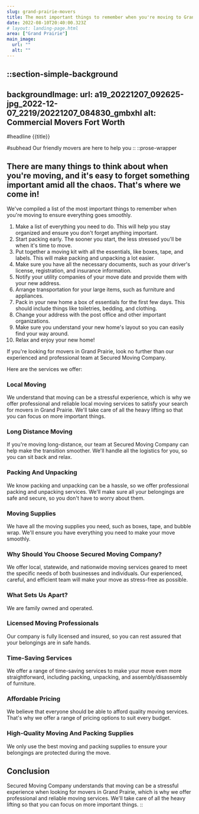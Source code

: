 ```yaml
---
slug: grand-prairie-movers
title: The most important things to remember when you're moving to Grand Prairie
date: 2022-08-10T20:40:00.323Z
# layout: landing-page.html
area: ["Grand Prairie"]
main_image:
  url: ""
  alt: ""
---
```

::section-simple-background
---
backgroundImage:
  url: a19_20221207_092625-jpg_2022-12-07_2219/20221207_084830_gmbxhl
  alt: Commercial Movers Fort Worth
---
#headline
{{title}}

#subhead
 Our friendly movers are here to help you
::
::prose-wrapper
## There are many things to think about when you're moving, and it's easy to forget something important amid all the chaos. That's where we come in!

We've compiled a list of the most important things to remember when you're moving to ensure everything goes smoothly.

1. Make a list of everything you need to do. This will help you stay organized and ensure you don't forget anything important.
2. Start packing early. The sooner you start, the less stressed you'll be when it's time to move.
3. Put together a moving kit with all the essentials, like boxes, tape, and labels. This will make packing and unpacking a lot easier.
4. Make sure you have all the necessary documents, such as your driver's license, registration, and insurance information.
5. Notify your utility companies of your move date and provide them with your new address.
6. Arrange transportation for your large items, such as furniture and appliances.
7. Pack in your new home a box of essentials for the first few days. This should include things like toiletries, bedding, and clothing.
8. Change your address with the post office and other important organizations.
9. Make sure you understand your new home's layout so you can easily find your way around.
10. Relax and enjoy your new home!

If you're looking for movers in Grand Prairie, look no further than our experienced and professional team at Secured Moving Company.

Here are the services we offer:

### Local Moving

We understand that moving can be a stressful experience, which is why we offer professional and reliable local moving services to satisfy your search for movers in Grand Prairie. We'll take care of all the heavy lifting so that you can focus on more important things.

### Long Distance Moving

If you're moving long-distance, our team at Secured Moving Company can help make the transition smoother. We'll handle all the logistics for you, so you can sit back and relax.

### Packing And Unpacking

We know packing and unpacking can be a hassle, so we offer professional packing and unpacking services. We'll make sure all your belongings are safe and secure, so you don't have to worry about them.

### Moving Supplies

We have all the moving supplies you need, such as boxes, tape, and bubble wrap. We'll ensure you have everything you need to make your move smoothly.

### Why Should You Choose Secured Moving Company?

We offer local, statewide, and nationwide moving services geared to meet the specific needs of both businesses and individuals. Our experienced, careful, and efficient team will make your move as stress-free as possible.

### What Sets Us Apart?

We are family owned and operated.

### Licensed Moving Professionals

Our company is fully licensed and insured, so you can rest assured that your belongings are in safe hands.

### Time-Saving Services

We offer a range of time-saving services to make your move even more straightforward, including packing, unpacking, and assembly/disassembly of furniture.

### Affordable Pricing

We believe that everyone should be able to afford quality moving services. That's why we offer a range of pricing options to suit every budget.

### High-Quality Moving And Packing Supplies

We only use the best moving and packing supplies to ensure your belongings are protected during the move.

## Conclusion

Secured Moving Company understands that moving can be a stressful experience when looking for movers in Grand Prairie, which is why we offer professional and reliable moving services. We'll take care of all the heavy lifting so that you can focus on more important things.
::